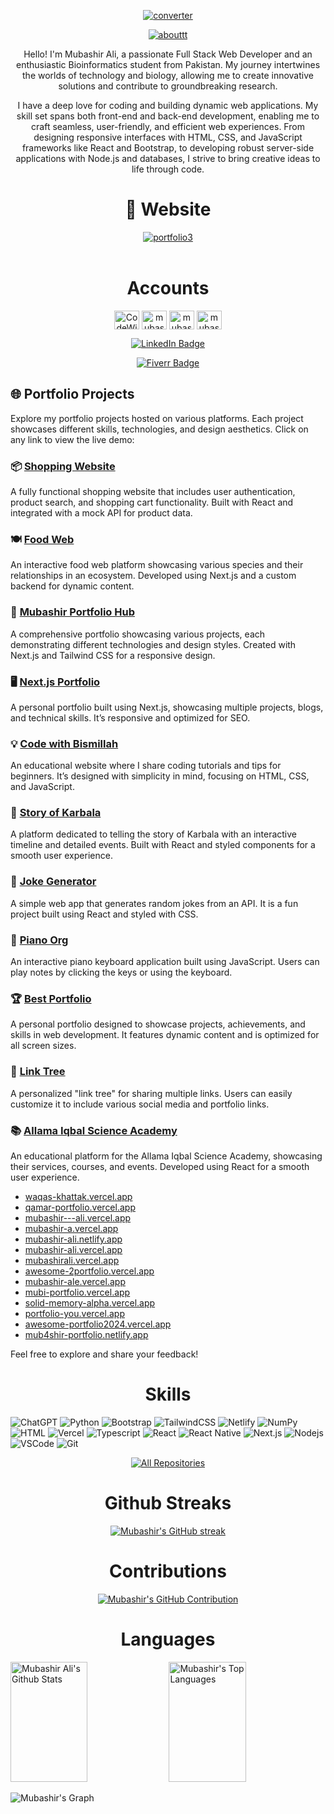 <p align="center">
    <a href="https://mubashir-a.vercel.app/contact.html" target="_blank">
        <img src="https://github.com/mubashir1837/mubashir1837/assets/163585695/e867cbc3-d23c-4125-9b71-82541143300c" alt="converter">
    </a>
</p>


<!--ABOUT-->
<p align="center">
  <a href="https://mubashir-a.vercel.app/about.html" target="_blank">
    <img src="https://github.com/mubashir1837/mubashir1837/assets/163585695/cb6a0720-7ac7-4306-856f-5c48827155d0" alt="abouttt">
  </a>
</p>

<p align="center">
 Hello! I'm Mubashir Ali, a passionate Full Stack Web Developer and an enthusiastic Bioinformatics student from Pakistan. My journey intertwines the worlds of 
 technology and biology, allowing me to create innovative solutions and contribute to groundbreaking research.
</p>

<p align="center">
I have a deep love for coding and building dynamic web applications. My skill set spans both front-end and back-end development, enabling me to craft seamless, user-friendly, and efficient web experiences. From designing responsive interfaces with HTML, CSS, and JavaScript frameworks like React and Bootstrap, to developing robust server-side applications with Node.js and databases, I strive to bring creative ideas to life through code.
</p>


<!--/p>
<h1 align="center">🚀About Me <h1>
  <h3 align="center">Welcome to my GitHub! I'm an undergraduate student and Bioinformatics enthusiast. With a passion for data analysis of molecules and web development, I'm dedicated to creating impactful 
       projects. Explore my repositories to discover my work in programming, data analysis, and web development.Let's innovate together!</h3>
<br-->
  
<!--WEBSITE-->
<h1 align="center">🔗 Website</h1>
  <div align ="center">
<a href="https://mubashir-a.vercel.app/" target="_blank">
    <img src="https://github.com/mubashir1837/mubashir1837/assets/163585695/c76cab91-51c3-4f81-a80f-28f9dfff4a42" alt="portfolio3">
  </a>
</div>
<br>

<!--SOCIAL ACCOUNTS-->
<h1 align="center">Accounts</h1>
<p align="center">
<a href="https://www.youtube.com/@CodeWithBismillah" target="blank"><img align="center" src="https://raw.githubusercontent.com/rahuldkjain/github-profile-readme-generator/master/src/images/icons/Social/youtube.svg" alt="CodeWithBismiAllah" height="30" width="40" /></a>
<a href="https://www.linkedin.com/in/mubashirali3/" target="_blank"><img align="center" src="https://raw.githubusercontent.com/rahuldkjain/github-profile-readme-generator/master/src/images/icons/Social/linked-in-alt.svg" alt="mubashirali8" height="30" width="40" /></a>
<a href="https://www.facebook.com/codewithbismilah" target="_blank"><img align="center" src="https://raw.githubusercontent.com/rahuldkjain/github-profile-readme-generator/master/src/images/icons/Social/facebook.svg" alt="mubashiraliyaar" height="30" width="40" /></a>
<a href="https://www.instagram.com/code_with_bismillah/" target="blank"><img align="center" src="https://raw.githubusercontent.com/rahuldkjain/github-profile-readme-generator/master/src/images/icons/Social/instagram.svg" alt="mubashir_aliyaar37" height="30" width="40" /></a>
</p>

<p align="center">
    <a href="https://www.linkedin.com/build-relation/newsletter-follow?entityUrn=7238883223760470017" target="_blank">
        <img src="https://img.shields.io/badge/Subscribe%20on%20LinkedIn-0A66C2?style=for-the-badge&logo=linkedin&logoColor=white" alt="LinkedIn Badge">
    </a>
</p>

<p align="center">
    <a href="https://www.fiverr.com/mubashir183" target="_blank">
        <img src="https://img.shields.io/badge/Fiverr-mubashir183-brightgreen?style=for-the-badge&logo=fiverr&logoColor=white" alt="Fiverr Badge">
    </a>
</p>

## 🌐 Portfolio Projects

Explore my portfolio projects hosted on various platforms. Each project showcases different skills, technologies, and design aesthetics. Click on any link to view the live demo:

### 📦 [Shopping Website](https://shoppings.vercel.app)
A fully functional shopping website that includes user authentication, product search, and shopping cart functionality. Built with React and integrated with a mock API for product data.

### 🍽️ [Food Web](https://foodweb-five.vercel.app)
An interactive food web platform showcasing various species and their relationships in an ecosystem. Developed using Next.js and a custom backend for dynamic content.

### 🚀 [Mubashir Portfolio Hub](https://mubashir-a.vercel.app)
A comprehensive portfolio showcasing various projects, each demonstrating different technologies and design styles. Created with Next.js and Tailwind CSS for a responsive design.

### 🖥️ [Next.js Portfolio](https://nextjs-portfolio1-chi.vercel.app)
A personal portfolio built using Next.js, showcasing multiple projects, blogs, and technical skills. It’s responsive and optimized for SEO.

### 💡 [Code with Bismillah](https://codewithbismillah.vercel.app)
An educational website where I share coding tutorials and tips for beginners. It’s designed with simplicity in mind, focusing on HTML, CSS, and JavaScript.

### 📖 [Story of Karbala](https://story-of-karbala.vercel.app)
A platform dedicated to telling the story of Karbala with an interactive timeline and detailed events. Built with React and styled components for a smooth user experience.

### 🤣 [Joke Generator](https://joke--generator.vercel.app)
A simple web app that generates random jokes from an API. It is a fun project built using React and styled with CSS.

### 🎹 [Piano Org](https://piano-org.vercel.app)
An interactive piano keyboard application built using JavaScript. Users can play notes by clicking the keys or using the keyboard.

### 🏆 [Best Portfolio](https://bestportfolio.vercel.app)
A personal portfolio designed to showcase projects, achievements, and skills in web development. It features dynamic content and is optimized for all screen sizes.

### 🌲 [Link Tree](https://link--tree.vercel.app)
A personalized "link tree" for sharing multiple links. Users can easily customize it to include various social media and portfolio links.

### 📚 [Allama Iqbal Science Academy](https://allama-iqbal-science-acedemy.vercel.app)
An educational platform for the Allama Iqbal Science Academy, showcasing their services, courses, and events. Developed using React for a smooth user experience.

- [waqas-khattak.vercel.app](https://waqas-khattak.vercel.app)
- [qamar-portfolio.vercel.app](https://qamar-portfolio.vercel.app)
- [mubashir---ali.vercel.app](https://mubashir---ali.vercel.app)
- [mubashir-a.vercel.app](https://mubashir-a.vercel.app)
- [mubashir-ali.netlify.app](https://mubashir-ali.netlify.app)
- [mubashir-ali.vercel.app](https://mubashir-ali.vercel.app)
- [mubashirali.vercel.app](https://mubashirali.vercel.app)
- [awesome-2portfolio.vercel.app](https://awesome-2portfolio.vercel.app)
- [mubashir-ale.vercel.app](https://mubashir-ale.vercel.app)
- [mubi-portfolio.vercel.app](https://mubi-portfolio.vercel.app)
- [solid-memory-alpha.vercel.app](https://solid-memory-alpha.vercel.app)
- [portfolio-you.vercel.app](https://portfolio-you.vercel.app)
- [awesome-portfolio2024.vercel.app](https://awesome-portfolio2024.vercel.app)
- [mub4shir-portfolio.netlify.app](https://mub4shir-portfolio.netlify.app)

Feel free to explore and share your feedback!







<!--SKILLS-->
<h1 align="center">Skills</h1>

![ChatGPT](https://img.shields.io/badge/chatGPT-74aa9c?style=for-the-badge&logo=openai&logoColor=white)
![Python](https://img.shields.io/badge/python-3670A0?style=for-the-badge&logo=python&logoColor=ffdd54)
![Bootstrap](https://img.shields.io/badge/bootstrap-%238511FA.svg?style=for-the-badge&logo=bootstrap&logoColor=white)
![TailwindCSS](https://img.shields.io/badge/tailwindcss-%2338B2AC.svg?style=for-the-badge&logo=tailwind-css&logoColor=white)
![Netlify](https://img.shields.io/badge/netlify-%23000000.svg?style=for-the-badge&logo=netlify&logoColor=#00C7B7)
![NumPy](https://img.shields.io/badge/numpy-%23013243.svg?style=for-the-badge&logo=numpy&logoColor=white)
![HTML](https://img.shields.io/badge/HTML5-E34F26?style=for-the-badge&logo=html5&logoColor=white)
![Vercel](https://img.shields.io/badge/vercel-%23000000.svg?style=for-the-badge&logo=vercel&logoColor=white)
![Typescript](https://img.shields.io/badge/Typescript-007acc?style=for-the-badge&labelColor=black&logo=typescript&logoColor=007acc)
![React](https://img.shields.io/badge/-React-61DBFB?style=for-the-badge&labelColor=black&logo=react&logoColor=61DBFB)
![React Native](https://img.shields.io/badge/React_Native-20232A?style=for-the-badge&logo=react&logoColor=61DAFB)
![Next.js](https://img.shields.io/badge/next.js-000000?style=for-the-badge&logo=nextdotjs&logoColor=white)
![Nodejs](https://img.shields.io/badge/Nodejs-3C873A?style=for-the-badge&labelColor=black&logo=node.js&logoColor=3C873A)
![VSCode](https://img.shields.io/badge/Visual_Studio-0078d7?style=for-the-badge&logo=visual%20studio&logoColor=white)
![Git](https://img.shields.io/badge/Git-F05032?style=for-the-badge&logo=git&logoColor=white)

<!--Open Sourses--
<h1 align="center">Open Source</h1-->


<!--CONFIG FILE-
<h1 align="center">Config Files</h1>

[![Mubashir Readme](https://github-readme-stats.vercel.app/api/pin/?username=mubashir1837&repo=mubashir1837&border_color=7F3FBF&bg_color=0D1117&title_color=C9D1D9&text_color=8B949E&icon_color=7F3FBF)](https://github.com/mubashir1837) -->
<p align="center">
  <a href="https://github.com/mubashir1837?tab=repositories" target="_blank"><img alt="All Repositories" title="All Repositories" src="https://img.shields.io/badge/-All%20Repos-2962FF?style=for-the-badge&logo=koding&logoColor=white"/></a>
</p>
<!--GithubStreaks-->
<h1 align="center">Github Streaks </h1>
<p align="center">
  <a href="https://github.com/mubashir1837">
    <img src="https://github-readme-streak-stats.herokuapp.com/?user=mubashir1837&theme=radical&border=7F3FBF&background=0D1117" alt="Mubashir's GitHub streak"/>
  </a>
</p>

<!--CONTRIBUTIONS-->
<h1 align="center">Contributions</h1>
<div align="center">
  <a href="https://github.com/mubashir1837">
    <img src="https://github-profile-summary-cards.vercel.app/api/cards/profile-details?username=mubashir1837&theme=radical" alt="Mubashir's GitHub Contribution"/>
  </a>
</div>
 
 
 <!--LANGUAGES-->
<h1 align="center">Languages</h1>
  <a> 
    <a href="https://github.com/mubashir1837"><img alt="Mubashir Ali's Github Stats" src="https://denvercoder1-github-readme-stats.vercel.app/api?username=mubashir1837&show_icons=true&count_private=true&theme=react&border_color=7F3FBF&bg_color=0D1117&title_color=F85D7F&icon_color=F8D866" height="192px" width="49.5%"/></a>
  <a href="https://github.com/mubashir1837"><img alt="Mubashir's Top Languages" src="https://denvercoder1-github-readme-stats.vercel.app/api/top-langs/?username=mubashir1837&langs_count=8&layout=compact&theme=react&border_color=7F3FBF&bg_color=0D1117&title_color=F85D7F&icon_color=F8D866" height="192px" width="49.5%"/></a>
  <br/>
</a>

![Mubashir's Graph](https://github-readme-activity-graph.vercel.app/graph?username=mubashir1837&custom_title=Mubashir%20Ali's%20GitHub%20Activity%20Graph&bg_color=0D1117&color=7F3FBF&line=7F3FBF&point=7F3FBF&area_color=FFFFFF&title_color=FFFFFF&area=true)








